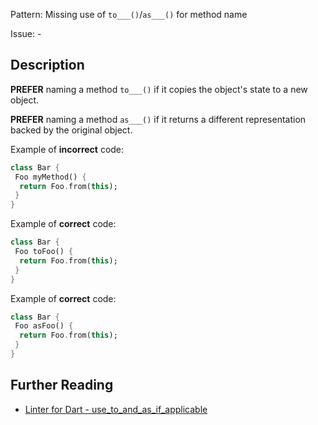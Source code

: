 Pattern: Missing use of `to___()`/`as___()` for method name

Issue: -

## Description

**PREFER** naming a method `to___()` if it copies the object's state to a new object.

**PREFER** naming a method `as___()` if it returns a different representation backed by the original object.

Example of **incorrect** code:
```dart
class Bar {
 Foo myMethod() {
  return Foo.from(this);
 }
}
```

Example of **correct** code:
```dart
class Bar {
 Foo toFoo() {
  return Foo.from(this);
 }
}
```

Example of **correct** code:
```dart
class Bar {
 Foo asFoo() {
  return Foo.from(this);
 }
}
```

## Further Reading

* [Linter for Dart - use_to_and_as_if_applicable](https://dart-lang.github.io/linter/lints/use_to_and_as_if_applicable.html)